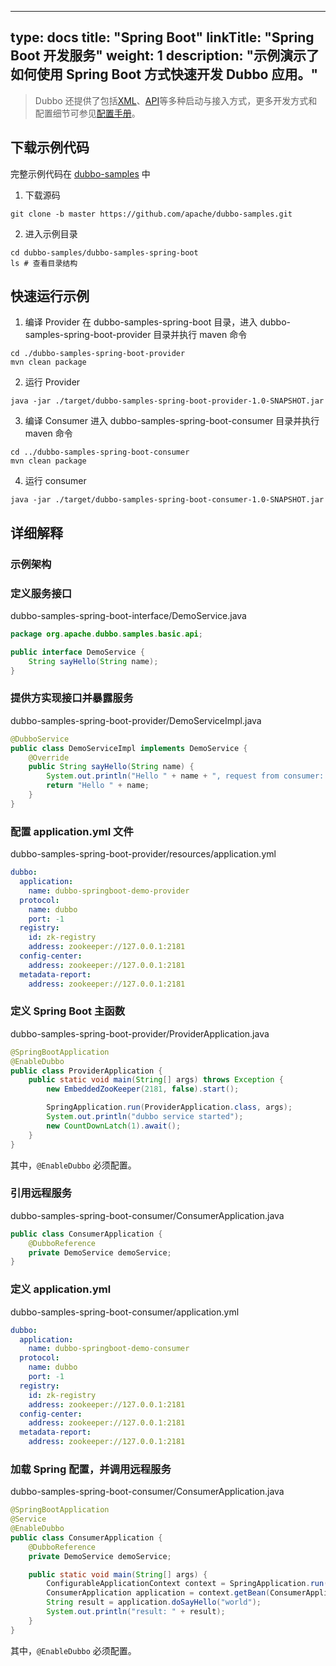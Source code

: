 
---
type: docs
title: "Spring Boot"
linkTitle: "Spring Boot 开发服务"
weight: 1
description: "示例演示了如何使用 Spring Boot 方式快速开发 Dubbo 应用。"
---

> Dubbo 还提供了包括[XML](../../reference-manual/config/xml)、[API](../../reference-manual/config/api)等多种启动与接入方式，更多开发方式和配置细节可参见[配置手册](../../reference-manual/config/)。

## 下载示例代码
完整示例代码在 [dubbo-samples](https://github.com/apache/dubbo-samples/tree/master/dubbo-samples-spring-boot) 中

1. 下载源码
```shell script
git clone -b master https://github.com/apache/dubbo-samples.git
```
2. 进入示例目录
```shell script
cd dubbo-samples/dubbo-samples-spring-boot
ls # 查看目录结构
```

## 快速运行示例

1. 编译 Provider
在 dubbo-samples-spring-boot 目录，进入 dubbo-samples-spring-boot-provider 目录并执行 maven 命令
```shell script
cd ./dubbo-samples-spring-boot-provider
mvn clean package
```

2. 运行 Provider
```shell script
java -jar ./target/dubbo-samples-spring-boot-provider-1.0-SNAPSHOT.jar
```

3. 编译 Consumer
进入 dubbo-samples-spring-boot-consumer 目录并执行 maven 命令

```shell script
cd ../dubbo-samples-spring-boot-consumer
mvn clean package
```

4. 运行 consumer
```shell script
java -jar ./target/dubbo-samples-spring-boot-consumer-1.0-SNAPSHOT.jar
```

## 详细解释

### 示例架构


### 定义服务接口

dubbo-samples-spring-boot-interface/DemoService.java

```java
package org.apache.dubbo.samples.basic.api;

public interface DemoService {
    String sayHello(String name);
}
```

### 提供方实现接口并暴露服务

dubbo-samples-spring-boot-provider/DemoServiceImpl.java

```java
@DubboService
public class DemoServiceImpl implements DemoService {
    @Override
    public String sayHello(String name) {
        System.out.println("Hello " + name + ", request from consumer: " + RpcContext.getContext().getRemoteAddress());
        return "Hello " + name;
    }
}
```

### 配置 application.yml 文件

dubbo-samples-spring-boot-provider/resources/application.yml

```yaml
dubbo:
  application:
    name: dubbo-springboot-demo-provider
  protocol:
    name: dubbo
    port: -1
  registry:
    id: zk-registry
    address: zookeeper://127.0.0.1:2181
  config-center:
    address: zookeeper://127.0.0.1:2181
  metadata-report:
    address: zookeeper://127.0.0.1:2181
```

### 定义 Spring Boot 主函数

dubbo-samples-spring-boot-provider/ProviderApplication.java

```java
@SpringBootApplication
@EnableDubbo
public class ProviderApplication {
    public static void main(String[] args) throws Exception {
        new EmbeddedZooKeeper(2181, false).start();

        SpringApplication.run(ProviderApplication.class, args);
        System.out.println("dubbo service started");
        new CountDownLatch(1).await();
    }
}
```
其中，`@EnableDubbo` 必须配置。

### 引用远程服务

dubbo-samples-spring-boot-consumer/ConsumerApplication.java

```java
public class ConsumerApplication {
    @DubboReference
    private DemoService demoService;
}
```

### 定义 application.yml

dubbo-samples-spring-boot-consumer/application.yml

```yaml
dubbo:
  application:
    name: dubbo-springboot-demo-consumer
  protocol:
    name: dubbo
    port: -1
  registry:
    id: zk-registry
    address: zookeeper://127.0.0.1:2181
  config-center:
    address: zookeeper://127.0.0.1:2181
  metadata-report:
    address: zookeeper://127.0.0.1:2181
```

### 加载 Spring 配置，并调用远程服务

dubbo-samples-spring-boot-consumer/ConsumerApplication.java

```java
@SpringBootApplication
@Service
@EnableDubbo
public class ConsumerApplication {
    @DubboReference
    private DemoService demoService;

    public static void main(String[] args) {
        ConfigurableApplicationContext context = SpringApplication.run(ConsumerApplication.class, args);
        ConsumerApplication application = context.getBean(ConsumerApplication.class);
        String result = application.doSayHello("world");
        System.out.println("result: " + result);
    }
}
```

其中，`@EnableDubbo` 必须配置。